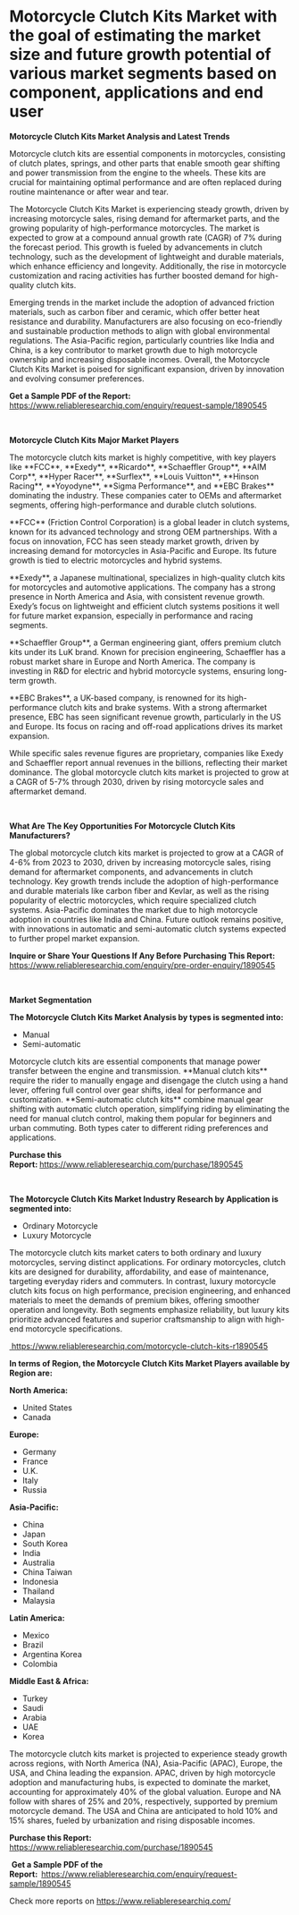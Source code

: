 <p><h1>Motorcycle Clutch Kits Market with the goal of estimating the market size and future growth potential of various market segments based on component, applications and end user</h1></p><p><strong>Motorcycle Clutch Kits Market Analysis and Latest Trends</strong></p>
<p><p>Motorcycle clutch kits are essential components in motorcycles, consisting of clutch plates, springs, and other parts that enable smooth gear shifting and power transmission from the engine to the wheels. These kits are crucial for maintaining optimal performance and are often replaced during routine maintenance or after wear and tear.</p><p>The Motorcycle Clutch Kits Market is experiencing steady growth, driven by increasing motorcycle sales, rising demand for aftermarket parts, and the growing popularity of high-performance motorcycles. The market is expected to grow at a compound annual growth rate (CAGR) of 7% during the forecast period. This growth is fueled by advancements in clutch technology, such as the development of lightweight and durable materials, which enhance efficiency and longevity. Additionally, the rise in motorcycle customization and racing activities has further boosted demand for high-quality clutch kits.</p><p>Emerging trends in the market include the adoption of advanced friction materials, such as carbon fiber and ceramic, which offer better heat resistance and durability. Manufacturers are also focusing on eco-friendly and sustainable production methods to align with global environmental regulations. The Asia-Pacific region, particularly countries like India and China, is a key contributor to market growth due to high motorcycle ownership and increasing disposable incomes. Overall, the Motorcycle Clutch Kits Market is poised for significant expansion, driven by innovation and evolving consumer preferences.</p></p>
<p><strong>Get a Sample PDF of the Report:&nbsp;</strong> <a href="https://www.reliableresearchiq.com/enquiry/request-sample/1890545?utm_campaign=103&utm_medium=2&utm_source=Github&utm_content=ia&utm_term=23012025&utm_id=motorcycle-clutch-kits">https://www.reliableresearchiq.com/enquiry/request-sample/1890545</a></p>
<p>&nbsp;</p>
<p><strong>Motorcycle Clutch Kits Major Market Players</strong></p>
<p><p>The motorcycle clutch kits market is highly competitive, with key players like **FCC**, **Exedy**, **Ricardo**, **Schaeffler Group**, **AIM Corp**, **Hyper Racer**, **Surflex**, **Louis Vuitton**, **Hinson Racing**, **Yoyodyne**, **Sigma Performance**, and **EBC Brakes** dominating the industry. These companies cater to OEMs and aftermarket segments, offering high-performance and durable clutch solutions.</p><p>**FCC** (Friction Control Corporation) is a global leader in clutch systems, known for its advanced technology and strong OEM partnerships. With a focus on innovation, FCC has seen steady market growth, driven by increasing demand for motorcycles in Asia-Pacific and Europe. Its future growth is tied to electric motorcycles and hybrid systems.</p><p>**Exedy**, a Japanese multinational, specializes in high-quality clutch kits for motorcycles and automotive applications. The company has a strong presence in North America and Asia, with consistent revenue growth. Exedy’s focus on lightweight and efficient clutch systems positions it well for future market expansion, especially in performance and racing segments.</p><p>**Schaeffler Group**, a German engineering giant, offers premium clutch kits under its LuK brand. Known for precision engineering, Schaeffler has a robust market share in Europe and North America. The company is investing in R&D for electric and hybrid motorcycle systems, ensuring long-term growth.</p><p>**EBC Brakes**, a UK-based company, is renowned for its high-performance clutch kits and brake systems. With a strong aftermarket presence, EBC has seen significant revenue growth, particularly in the US and Europe. Its focus on racing and off-road applications drives its market expansion.</p><p>While specific sales revenue figures are proprietary, companies like Exedy and Schaeffler report annual revenues in the billions, reflecting their market dominance. The global motorcycle clutch kits market is projected to grow at a CAGR of 5-7% through 2030, driven by rising motorcycle sales and aftermarket demand.</p></p>
<p>&nbsp;</p>
<p><strong>What Are The Key Opportunities For Motorcycle Clutch Kits Manufacturers?</strong></p>
<p><p>The global motorcycle clutch kits market is projected to grow at a CAGR of 4-6% from 2023 to 2030, driven by increasing motorcycle sales, rising demand for aftermarket components, and advancements in clutch technology. Key growth trends include the adoption of high-performance and durable materials like carbon fiber and Kevlar, as well as the rising popularity of electric motorcycles, which require specialized clutch systems. Asia-Pacific dominates the market due to high motorcycle adoption in countries like India and China. Future outlook remains positive, with innovations in automatic and semi-automatic clutch systems expected to further propel market expansion.</p></p>
<p><strong>Inquire or Share Your Questions If Any Before Purchasing This Report:</strong> <a href="https://www.reliableresearchiq.com/enquiry/pre-order-enquiry/1890545?utm_campaign=103&utm_medium=2&utm_source=Github&utm_content=ia&utm_term=23012025&utm_id=motorcycle-clutch-kits">https://www.reliableresearchiq.com/enquiry/pre-order-enquiry/1890545</a></p>
<p>&nbsp;</p>
<p><strong>Market Segmentation</strong></p>
<p><strong>The Motorcycle Clutch Kits Market Analysis by types is segmented into:</strong></p>
<p><ul><li>Manual</li><li>Semi-automatic</li></ul></p>
<p><p>Motorcycle clutch kits are essential components that manage power transfer between the engine and transmission. **Manual clutch kits** require the rider to manually engage and disengage the clutch using a hand lever, offering full control over gear shifts, ideal for performance and customization. **Semi-automatic clutch kits** combine manual gear shifting with automatic clutch operation, simplifying riding by eliminating the need for manual clutch control, making them popular for beginners and urban commuting. Both types cater to different riding preferences and applications.</p></p>
<p><strong>Purchase this Report:&nbsp;</strong><a href="https://www.reliableresearchiq.com/purchase/1890545?utm_campaign=103&utm_medium=2&utm_source=Github&utm_content=ia&utm_term=23012025&utm_id=motorcycle-clutch-kits">https://www.reliableresearchiq.com/purchase/1890545</a></p>
<p>&nbsp;</p>
<p><strong>The Motorcycle Clutch Kits Market Industry Research by Application is segmented into:</strong></p>
<p><ul><li>Ordinary Motorcycle</li><li>Luxury Motorcycle</li></ul></p>
<p><p>The motorcycle clutch kits market caters to both ordinary and luxury motorcycles, serving distinct applications. For ordinary motorcycles, clutch kits are designed for durability, affordability, and ease of maintenance, targeting everyday riders and commuters. In contrast, luxury motorcycle clutch kits focus on high performance, precision engineering, and enhanced materials to meet the demands of premium bikes, offering smoother operation and longevity. Both segments emphasize reliability, but luxury kits prioritize advanced features and superior craftsmanship to align with high-end motorcycle specifications.</p></p>
<p><a href="https://www.reliableresearchiq.com/motorcycle-clutch-kits-r1890545?utm_campaign=103&utm_medium=2&utm_source=Github&utm_content=ia&utm_term=23012025&utm_id=motorcycle-clutch-kits">&nbsp;https://www.reliableresearchiq.com/motorcycle-clutch-kits-r1890545</a></p>
<p><strong>In terms of Region, the Motorcycle Clutch Kits Market Players available by Region are:</strong></p>
<p>
    <p> <strong> North America: </strong>
        <ul>
            <li>United States</li>
            <li>Canada</li>
        </ul>
        </p> 
    <p> <strong> Europe: </strong>
        <ul>
            <li>Germany</li>
            <li>France</li>
            <li>U.K.</li>
            <li>Italy</li>
            <li>Russia</li>
        </ul>
        </p> 
    <p> <strong> Asia-Pacific: </strong>
        <ul>
            <li>China</li>
            <li>Japan</li>
            <li>South Korea</li>
            <li>India</li>
            <li>Australia</li>
            <li>China Taiwan</li>
            <li>Indonesia</li>
            <li>Thailand</li>
            <li>Malaysia</li>
        </ul>
        </p> 
    <p> <strong> Latin America: </strong>
        <ul>
            <li>Mexico</li>
            <li>Brazil</li>
            <li>Argentina Korea</li>
            <li>Colombia</li>
        </ul>
        </p> 
    <p> <strong> Middle East & Africa: </strong>
        <ul>
            <li>Turkey</li>
            <li>Saudi</li>
            <li>Arabia</li>
            <li>UAE</li>
            <li>Korea</li>
        </ul>
    </p>
    </p>
<p><p>The motorcycle clutch kits market is projected to experience steady growth across regions, with North America (NA), Asia-Pacific (APAC), Europe, the USA, and China leading the expansion. APAC, driven by high motorcycle adoption and manufacturing hubs, is expected to dominate the market, accounting for approximately 40% of the global valuation. Europe and NA follow with shares of 25% and 20%, respectively, supported by premium motorcycle demand. The USA and China are anticipated to hold 10% and 15% shares, fueled by urbanization and rising disposable incomes.</p></p>
<p><strong>Purchase this Report: </strong><a href="https://www.reliableresearchiq.com/purchase/1890545?utm_campaign=103&utm_medium=2&utm_source=Github&utm_content=ia&utm_term=23012025&utm_id=motorcycle-clutch-kits">https://www.reliableresearchiq.com/purchase/1890545</a></p>
<p>&nbsp;<strong>Get a Sample PDF of the Report:&nbsp;&nbsp;</strong><a href="https://www.reliableresearchiq.com/enquiry/request-sample/1890545?utm_campaign=103&utm_medium=2&utm_source=Github&utm_content=ia&utm_term=23012025&utm_id=motorcycle-clutch-kits">https://www.reliableresearchiq.com/enquiry/request-sample/1890545</a></p>
<p><strong></strong></p>
<p>Check more reports on <a href="https://www.reliableresearchiq.com/?utm_campaign=103&utm_medium=2&utm_source=Github&utm_content=ia&utm_term=23012025&utm_id=motorcycle-clutch-kits">https://www.reliableresearchiq.com/</a></p>
